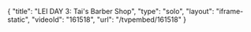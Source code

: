 {
    "title": "LEI DAY 3: Tai's Barber Shop",
    "type": "solo",
    "layout": "iframe-static",
    "videoId": "161518",
    "url": "\/tvpembed\/161518"
}